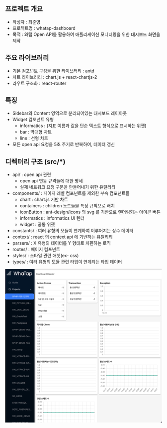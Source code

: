 ## 프로젝트 개요

* 작성자 : 최준영
* 프로젝트명 : whatap-dashboard
* 목적 : 와탭 Open API를 활용하여 애플리케이션 모니터링을 위한 대시보드 화면을 제작

## 주요 라이브러리

* 기본 컴포넌트 구성을 위한 라이브러리 : antd
* 차트 라이브러리 : chart.js + react-chartjs-2
* 라우트 구조화 : react-router

## 특징

* Sidebar와 Content 영역으로 분리되어있는 대시보드 레이아웃
* Widget 컴포넌트 유형
    * informatics : (지표 이름과 값을 단순 텍스트 형식으로 표시하는 위젯)
    * bar : 막대형 차트
    * line : 선형 차트
* 모든 open api 요청을 5초 주기로 반복하여, 데이터 갱신

## 디렉터리 구조 (src/*)

* api/ : open api 관련
    * open api 연동 규격들에 대한 명세
    * 실제 네트워크 요청 구문을 만들어내기 위한 유틸리티
* components/ : 페이지 레벨 컴포넌트를 제외한 부속 컴포넌트들
    * chart : chart.js 기반 차트
    * containers : children 노드들을 특정 규칙으로 배치
    * iconButton : ant-design/icons 의 svg 를 기반으로 렌더링되는 아이콘 버튼
    * informatics : informatics UI 렌더
    * widget : 공통 위젯
* constants/ : 여러 유형의 모듈이 연계하여 이루어지는 상수 데이터
* context/ : react 의 context api 에 기반하는 유틸리티
* parsers/ : X 유형의 데이터를 Y 형태로 치환하는 로직
* routes/ : 페이지 컴포넌트
* styles/ : 스타일 관련 애셋(ex- css)
* types/ : 여러 유형의 모듈 관련 타입이 연계되는 타입 데이터

![application_monitoring](./public/whatap-dashboard-1.png)
